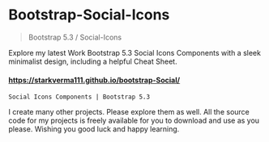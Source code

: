 # Bootstrap-Social-Icons

> Bootstrap 5.3 / Social-Icons

Explore my latest Work Bootstrap 5.3 Social Icons Components with a sleek minimalist design, including a helpful Cheat Sheet.

#### https://starkverma111.github.io/bootstrap-Social/

`Social Icons Components | Bootstrap 5.3 `

I create many other projects. Please explore them as well. All the source code for my projects is freely available for you to download and use as you please. Wishing you good luck and happy learning.
